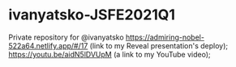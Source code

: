 # ivanyatsko-JSFE2021Q1
Private repository for @ivanyatsko
https://admiring-nobel-522a64.netlify.app/#/17 (link to my Reveal presentation's deploy);
https://youtu.be/aidN5lDVUpM (a link to my YouTube video);